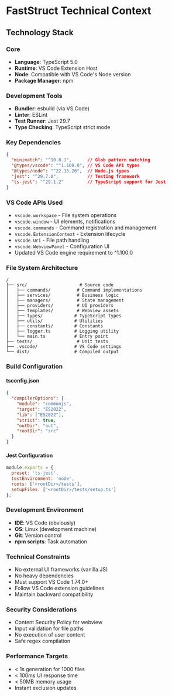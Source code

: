 # FastStruct Technical Context

## Technology Stack

### Core
- **Language**: TypeScript 5.0
- **Runtime**: VS Code Extension Host
- **Node**: Compatible with VS Code's Node version
- **Package Manager**: npm

### Development Tools
- **Bundler**: esbuild (via VS Code)
- **Linter**: ESLint
- **Test Runner**: Jest 29.7
- **Type Checking**: TypeScript strict mode

### Key Dependencies
```json
{
  "minimatch": "^10.0.1",      // Glob pattern matching
  "@types/vscode": "^1.100.0", // VS Code API types
  "@types/node": "^22.15.26",  // Node.js types
  "jest": "^29.7.0",           // Testing framework
  "ts-jest": "^29.1.2"         // TypeScript support for Jest
}
```

### VS Code APIs Used
- `vscode.workspace` - File system operations
- `vscode.window` - UI elements, notifications
- `vscode.commands` - Command registration and management
- `vscode.ExtensionContext` - Extension lifecycle
- `vscode.Uri` - File path handling
- `vscode.WebviewPanel` - Configuration UI
- Updated VS Code engine requirement to ^1.100.0

### File System Architecture
```
/
├── src/                    # Source code
│   ├── commands/          # Command implementations
│   ├── services/          # Business logic
│   ├── managers/          # State management
│   ├── providers/         # UI providers
│   ├── templates/         # Webview assets
│   ├── types/            # TypeScript types
│   ├── utils/            # Utilities
│   ├── constants/        # Constants
│   ├── logger.ts         # Logging utility
│   └── main.ts           # Entry point
├── tests/                 # Unit tests
├── .vscode/              # VS Code settings
└── dist/                 # Compiled output
```

### Build Configuration

#### tsconfig.json
```json
{
  "compilerOptions": {
    "module": "commonjs",
    "target": "ES2022",
    "lib": ["ES2022"],
    "strict": true,
    "outDir": "out",
    "rootDir": "src"
  }
}
```

#### Jest Configuration
```javascript
module.exports = {
  preset: 'ts-jest',
  testEnvironment: 'node',
  roots: ['<rootDir>/tests'],
  setupFiles: ['<rootDir>/tests/setup.ts']
};
```

### Development Environment
- **IDE**: VS Code (obviously)
- **OS**: Linux (development machine)
- **Git**: Version control
- **npm scripts**: Task automation

### Technical Constraints
- No external UI frameworks (vanilla JS)
- No heavy dependencies
- Must support VS Code 1.74.0+
- Follow VS Code extension guidelines
- Maintain backward compatibility

### Security Considerations
- Content Security Policy for webview
- Input validation for file paths
- No execution of user content
- Safe regex compilation

### Performance Targets
- < 1s generation for 1000 files
- < 100ms UI response time
- < 50MB memory usage
- Instant exclusion updates
